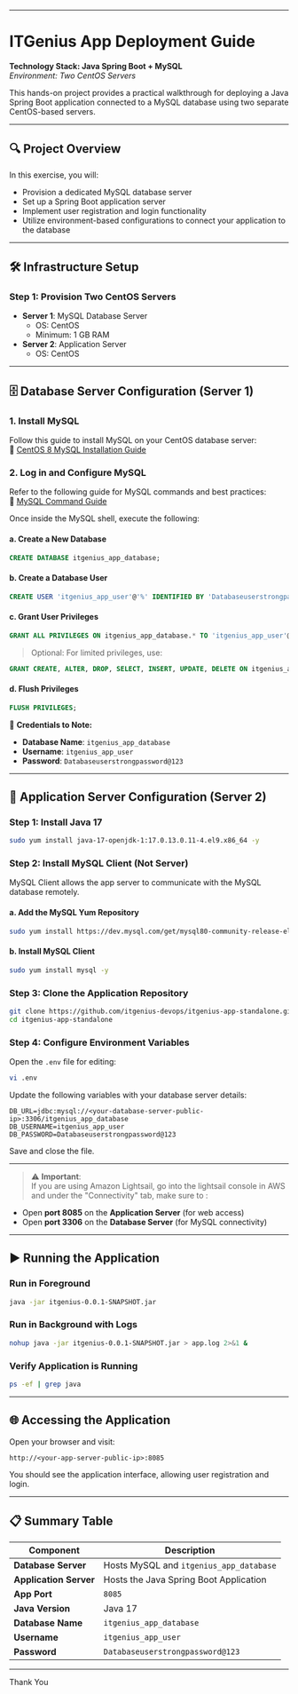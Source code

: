 

---

# **ITGenius App Deployment Guide**  
**Technology Stack: Java Spring Boot + MySQL**  
*Environment: Two CentOS Servers*

This hands-on project provides a practical walkthrough for deploying a Java Spring Boot application connected to a MySQL database using two separate CentOS-based servers.

---

## 🔍 **Project Overview**

In this exercise, you will:

- Provision a dedicated MySQL database server
- Set up a Spring Boot application server
- Implement user registration and login functionality
- Utilize environment-based configurations to connect your application to the database

---

## 🛠️ **Infrastructure Setup**

### Step 1: Provision Two CentOS Servers

- **Server 1**: MySQL Database Server  
  - OS: CentOS  
  - Minimum: 1 GB RAM  
- **Server 2**: Application Server  
  - OS: CentOS  

---

## 🗄️ **Database Server Configuration (Server 1)**

### 1. Install MySQL

Follow this guide to install MySQL on your CentOS database server:  
🔗 [CentOS 8 MySQL Installation Guide](https://itgenius-team-u5ijt9rh.atlassian.net/wiki/spaces/documentat/pages/14417929/CentOS+8)

### 2. Log in and Configure MySQL

Refer to the following guide for MySQL commands and best practices:  
🔗 [MySQL Command Guide](https://itgenius-team-u5ijt9rh.atlassian.net/wiki/spaces/documentat/pages/14319683/Commands+Practice)

Once inside the MySQL shell, execute the following:

#### a. Create a New Database

```sql
CREATE DATABASE itgenius_app_database;
```

#### b. Create a Database User

```sql
CREATE USER 'itgenius_app_user'@'%' IDENTIFIED BY 'Databaseuserstrongpassword@123';
```

#### c. Grant User Privileges

```sql
GRANT ALL PRIVILEGES ON itgenius_app_database.* TO 'itgenius_app_user'@'%';
```

> Optional: For limited privileges, use:

```sql
GRANT CREATE, ALTER, DROP, SELECT, INSERT, UPDATE, DELETE ON itgenius_app_database.* TO 'itgenius_app_user'@'%';
```

#### d. Flush Privileges

```sql
FLUSH PRIVILEGES;
```

📌 **Credentials to Note:**

- **Database Name**: `itgenius_app_database`
- **Username**: `itgenius_app_user`
- **Password**: `Databaseuserstrongpassword@123`

---

## 🚀 **Application Server Configuration (Server 2)**

### Step 1: Install Java 17

```bash
sudo yum install java-17-openjdk-1:17.0.13.0.11-4.el9.x86_64 -y
```

### Step 2: Install MySQL Client (Not Server)

MySQL Client allows the app server to communicate with the MySQL database remotely.

#### a. Add the MySQL Yum Repository

```bash
sudo yum install https://dev.mysql.com/get/mysql80-community-release-el7-1.noarch.rpm -y
```

#### b. Install MySQL Client

```bash
sudo yum install mysql -y
```

### Step 3: Clone the Application Repository

```bash
git clone https://github.com/itgenius-devops/itgenius-app-standalone.git
cd itgenius-app-standalone
```

### Step 4: Configure Environment Variables

Open the `.env` file for editing:

```bash
vi .env
```

Update the following variables with your database server details:

```
DB_URL=jdbc:mysql://<your-database-server-public-ip>:3306/itgenius_app_database
DB_USERNAME=itgenius_app_user
DB_PASSWORD=Databaseuserstrongpassword@123
```

Save and close the file.

---

> ⚠️ **Important**:  
If you are using Amazon Lightsail, go into the lightsail console in AWS and under the "Connectivity" tab, make sure to  :
- Open **port 8085** on the **Application Server** (for web access)
- Open **port 3306** on the **Database Server** (for MySQL connectivity)

---

## ▶️ **Running the Application**

### Run in Foreground

```bash
java -jar itgenius-0.0.1-SNAPSHOT.jar
```

### Run in Background with Logs

```bash
nohup java -jar itgenius-0.0.1-SNAPSHOT.jar > app.log 2>&1 &
```

### Verify Application is Running

```bash
ps -ef | grep java
```

---

## 🌐 **Accessing the Application**

Open your browser and visit:

```
http://<your-app-server-public-ip>:8085
```

You should see the application interface, allowing user registration and login.

---

## 📋 **Summary Table**

| Component        | Description                                      |
|------------------|--------------------------------------------------|
| **Database Server** | Hosts MySQL and `itgenius_app_database`         |
| **Application Server** | Hosts the Java Spring Boot Application        |
| **App Port**      | `8085`                                           |
| **Java Version**  | Java 17                                          |
| **Database Name** | `itgenius_app_database`                          |
| **Username**      | `itgenius_app_user`                              |
| **Password**      | `Databaseuserstrongpassword@123`                |

---

Thank You
